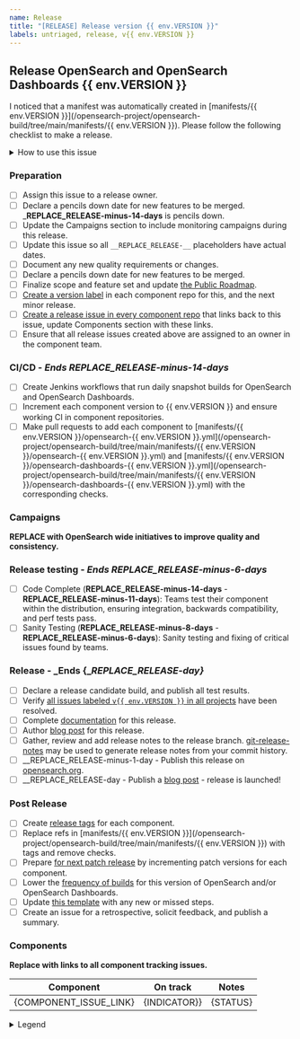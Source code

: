 ```yaml
---
name: Release
title: "[RELEASE] Release version {{ env.VERSION }}"
labels: untriaged, release, v{{ env.VERSION }}
---
```


## Release OpenSearch and OpenSearch Dashboards {{ env.VERSION }}

I noticed that a manifest was automatically created in [manifests/{{ env.VERSION }}](/opensearch-project/opensearch-build/tree/main/manifests/{{ env.VERSION }}). Please follow the following checklist to make a release.

<details><summary>How to use this issue</summary>
<p>

## This Release Issue

This issue captures the state of the OpenSearch release, its assignee is responsible for driving the release. Please contact them or @mention them on this issue for help. There are linked issues on components of the release where individual components can be tracked.  More details are included in the Maintainers [Release owner](https://github.com/opensearch-project/opensearch-build/blob/main/MAINTAINERS.md#release-owner) section.

## Release Steps

There are several steps to the release process, these steps are completed as the whole release and components that are behind present risk to the release.  The release owner completes the tasks in this ticket, whereas component owners resolve tasks on their ticket in their repositories.

Steps have completion dates for coordinating efforts between the components of a release; components can start as soon as they are ready far in advance of a future release.

### Component List

To aid in understanding the state of the release there is a table with status indicating each component state. This is updated based on the status of the component issues.

</p>
</details>

### Preparation

- [ ] Assign this issue to a release owner.
- [ ] Declare a pencils down date for new features to be merged. ___REPLACE_RELEASE-minus-14-days__ is pencils down.
- [ ] Update the Campaigns section to include monitoring campaigns during this release. 
- [ ] Update this issue so all `__REPLACE_RELEASE-__` placeholders have actual dates.
- [ ] Document any new quality requirements or changes.
- [ ] Declare a pencils down date for new features to be merged.
- [ ] Finalize scope and feature set and update [the Public Roadmap](https://github.com/orgs/opensearch-project/projects/1).
- [ ] [Create a version label](https://github.com/opensearch-project/opensearch-plugins/blob/main/META.md#create-or-update-labels-in-all-plugin-repos) in each component repo for this, and the next minor release.
- [ ] [Create a release issue in every component repo](https://github.com/opensearch-project/opensearch-build/blob/main/meta/README.md#create-a-release-issue) that links back to this issue, update Components section with these links.
- [ ] Ensure that all release issues created above are assigned to an owner in the component team.

### CI/CD - _Ends __REPLACE_RELEASE-minus-14-days___

- [ ] Create Jenkins workflows that run daily snapshot builds for OpenSearch and OpenSearch Dashboards. 
- [ ] Increment each component version to {{ env.VERSION }} and ensure working CI in component repositories.
- [ ] Make pull requests to add each component to [manifests/{{ env.VERSION }}/opensearch-{{ env.VERSION }}.yml](/opensearch-project/opensearch-build/tree/main/manifests/{{ env.VERSION }}/opensearch-{{ env.VERSION }}.yml) and [manifests/{{ env.VERSION }}/opensearch-dashboards-{{ env.VERSION }}.yml](/opensearch-project/opensearch-build/tree/main/manifests/{{ env.VERSION }}/opensearch-dashboards-{{ env.VERSION }}.yml) with the corresponding checks.

### Campaigns

__REPLACE with OpenSearch wide initiatives to improve quality and consistency.__

### Release testing - _Ends __REPLACE_RELEASE-minus-6-days___

- [ ] Code Complete (__REPLACE_RELEASE-minus-14-days__ - __REPLACE_RELEASE-minus-11-days__): Teams test their component within the distribution, ensuring integration, backwards compatibility, and perf tests pass.
- [ ] Sanity Testing (__REPLACE_RELEASE-minus-8-days__ - __REPLACE_RELEASE-minus-6-days__): Sanity testing and fixing of critical issues found by teams.

### Release - _Ends {__REPLACE_RELEASE-day}_

- [ ] Declare a release candidate build, and publish all test results.
- [ ] Verify [all issues labeled `v{{ env.VERSION }}` in all projects](https://github.com/opensearch-project/project-meta#find-labeled-issues) have been resolved.
- [ ] Complete [documentation](https://github.com/opensearch-project/documentation-website) for this release.
- [ ] Author [blog post](https://github.com/opensearch-project/project-website) for this release.
- [ ] Gather, review and add release notes to the release branch. [git-release-notes](https://github.com/ariatemplates/git-release-notes) may be used to generate release notes from your commit history.
- [ ] __REPLACE_RELEASE-minus-1-day - Publish this release on [opensearch.org](https://opensearch.org/downloads.html).
- [ ] __REPLACE_RELEASE-day - Publish a [blog post](https://github.com/opensearch-project/project-website) - release is launched!

### Post Release

- [ ] Create [release tags](https://github.com/opensearch-project/opensearch-build/issues/378#issuecomment-999700848) for each component.
- [ ] Replace refs in [manifests/{{ env.VERSION }}](/opensearch-project/opensearch-build/tree/main/manifests/{{ env.VERSION }}) with tags and remove checks.
- [ ] Prepare [for next patch release](https://github.com/opensearch-project/opensearch-plugins/blob/main/META.md#increment-a-version-in-every-plugin) by incrementing patch versions for each component.
- [ ] Lower the [frequency of builds](https://github.com/opensearch-project/opensearch-build/pull/1475) for this version of OpenSearch and/or OpenSearch Dashboards.
- [ ] Update [this template](https://github.com/opensearch-project/opensearch-build/blob/main/.github/ISSUE_TEMPLATE/release_template.md) with any new or missed steps.
- [ ] Create an issue for a retrospective, solicit feedback, and publish a summary.

### Components

__Replace with links to all component tracking issues.__

| Component | On track | Notes |
| --------- | -------- | ----- |
| {COMPONENT_ISSUE_LINK} | {INDICATOR}} | {STATUS} |

<details><summary>Legend</summary>
<p>

| Symbol | Meaning |
| -------- | ---------- |
| :green_circle: | On track with overall release |
| :yellow_circle: | Missed last milestone |
| :red_circle: | Missed multiple milestones |

</p>
</details>

